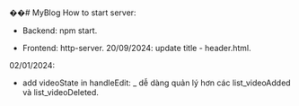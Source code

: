 ��#   M y B l o g 
 
How to start server: 

- Backend: npm start.

- Frontend: http-server.
 
20/09/2024: update title - header.html.

02/01/2024:
- add videoState in handleEdit:
  _ dễ dàng quản lý hơn các list_videoAdded và list_videoDeleted.

  
